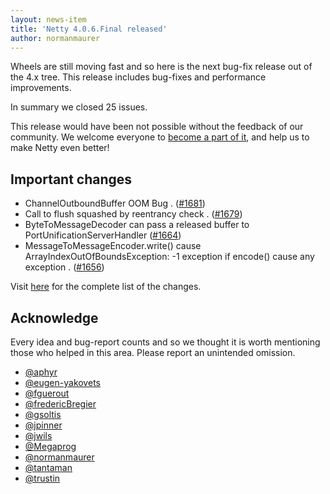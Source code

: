 ```yaml
---
layout: news-item
title: 'Netty 4.0.6.Final released'
author: normanmaurer
---
```


Wheels are still moving fast and so here is the next bug-fix release out of the  4.x tree. This release includes bug-fixes and performance improvements.

In summary we closed 25 issues.

This release would have been not possible without the feedback of our community. We welcome everyone to [become a part of it](http://netty.io/community.html), and help us to make Netty even better!

## Important changes
* ChannelOutboundBuffer OOM Bug . ([#1681](https://github.com/netty/netty/issues/1681))
* Call to flush squashed by reentrancy check . ([#1679](https://github.com/netty/netty/issues/1679))
* ByteToMessageDecoder can pass a released buffer to PortUnificationServerHandler ([#1664](https://github.com/netty/netty/issues/1664))
* MessageToMessageEncoder.write() cause ArrayIndexOutOfBoundsException: -1 exception if encode() cause any exception . ([#1656](https://github.com/netty/netty/issues/1656))

Visit [here](https://github.com/netty/netty/issues?q=milestone%3A4.0.6.Final) for the complete list of the changes.

## Acknowledge

Every idea and bug-report counts and so we thought it is worth mentioning those who helped in this area. Please report an unintended omission.

* [@aphyr](https://github.com/aphyr)
* [@eugen-yakovets](https://github.com/eugen-yakovets)
* [@fguerout](https://github.com/fguerout)
* [@fredericBregier](https://github.com/fredericBregier)
* [@gsoltis](https://github.com/gsoltis)
* [@jpinner](https://github.com/jpinner)
* [@jwils](https://github.com/jwils)
* [@Megaprog](https://github.com/Megaprog)
* [@normanmaurer](https://github.com/normanmaurer)
* [@tantaman](https://github.com/tantaman)
* [@trustin](https://github.com/trustin)
